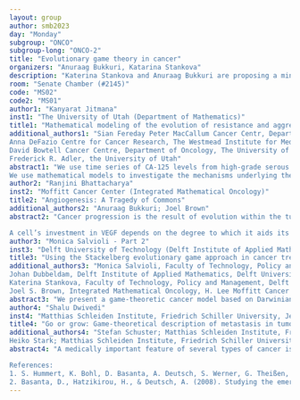 ```yaml
---
layout: group
author: smb2023
day: "Monday"
subgroup: "ONCO"
subgroup-long: "ONCO-2"
title: "Evolutionary game theory in cancer"
organizers: "Anuraag Bukkuri, Katarina Stankova"
description: "Katerina Stankova and Anuraag Bukkuri are proposing a minisymposium on “Evolutionary game theory in cancer”. We have invited six international early career researchers (those that have not yet completed a PhD or similar) that identify as members of underrepresented groups who are working at the interface between game theory and cancer. Complementing our diverse line-up of speakers, our talks will span a wide range of topics in mathematical oncology: immune evasion and transmissibility, angiogenesis, evolutionarily informed therapies, metastasis, cell competition, and growth models. We hope that this symposium will allow us to shine light on the wonderful work being done by diverse early stage researchers in our community, allow these members to forge connections and gain visibility, and showcase the latest results in the applications of evolutionary game theory to the broader mathematical oncology community."
room: "Senate Chamber (#2145)"
code: "MS02"
code2: "MS01"
author1: "Kanyarat Jitmana"
inst1: "The University of Utah (Department of Mathematics)"
title1: "Mathematical modeling of the evolution of resistance and aggressiveness of ovarian cancer from HGSOC patient CA-125 time series."
additional_authors1: "Sian Fereday Peter MacCallum Cancer Centr, Department of Oncology, The University of Melbourne: 
Anna DeFazio Centre for Cancer Research, The Westmead Institute for Medical Research, Department of Gynaecological Oncology, Westmead Hospital: 
David Bowtell Cancer Centre, Department of Oncology, The University of Melbourne: 
Frederick R. Adler, the University of Utah"
abstract1: "We use time series of CA-125 levels from high-grade serous ovarian cancer patients from the Australian Ovarian Cancer Study to develop mathematical models of the evolution of resistance and response to therapy. We hypothesize that two key traits determine long-term patient outcomes: resistance as measured by the rate of decline of CA-125 during therapy, and aggressiveness as measured by the rate of CA-125 increase between lines. Statistical analysis shows the level of resistance increases as the number of lines increases. Low initial CA-125, residual disease less than or equal to 1 cm, and a high rate of decline during the first line of therapy predict a longer median of survival of patients after finishing the second line of therapy.
We use mathematical models to investigate the mechanisms underlying the differences among HGSOC patients. Our simplest model has two cell types, sensitive and resistant, with resistant cells that could be present before therapy or be generated through mutation from sensitive cells. By fitting the models to HGSOC data using all data points, the first two lines, the first three lines, and the first four lines, these models can successfully capture the dynamic of the CA-125 level of HGSOC patients. Contradictory, the model cannot predict the great detail of the dynamic of CA-125 in the later lines, both the short and long run. By fitting these mathematical models to the clinical data for each patient, we estimate the parameters, which are the growth and death rate of sensitive cells and resistant cells. Despite the inability of the models to predict future CA-125, the patients with the low growth rate of sensitive cells, the low growth rate of the resistant cell, and the high death rate of the resistant cell show better survival chances after finishing the second line of therapy"
author2: "Ranjini Bhattacharya"
inst2: "Moffitt Cancer Center (Integrated Mathematical Oncology)"
title2: "Angiogenesis: A Tragedy of Commons"
additional_authors2: "Anuraag Bukkuri; Joel Brown"
abstract2: "Cancer progression is the result of evolution within the tumor microenvironment. Natural selection selects for cells capable of efficient nutrient uptake. Cancer cells achieve this by overexpressing angiogenic factors (VEGF) that induce the formation of blood vessels that carry nutrients to the tumor. Traditionally, angiogenesis has been viewed as a cooperative phenomenon resulting in the evolution of free-loaders. Using a game theoretic framework, we model VEGF production as an evolutionary strategy and show that the over-production of VEGF is the result of a tragedy of commons. 

A cell’s investment in VEGF depends on the degree to which it aids its nutrient uptake. If higher production of VEGF leads to higher nutrient uptake, then cells are incentivized to produce VEGF. If nutrients are equally divided within a given neighborhood, an individual cell’s incentive to produce VEGF decreases. Our simulations predict that cancer cells produce 100 times more VEGF than what is typically seen in normal cells, and what would be their collective team optimum. This means that VEGF production by a cancer cell aims to co-opt nutrients from neighboring cells resulting in an evolutionary arms race. Increasing the number of cancer cells in a fixed neighborhood results in lower per-cell VEGF production while exacerbating the tragedy of the commons collectively. We simulate anti-angiogenic therapy and find that while therapy reduces the amount of VEGF in the neighborhood, cells adopt a low VEGF production strategy that can still sustain tumor proliferation. This results in evolutionary rescue. Our model challenges the existing paradigm of angiogenesis as a cooperative activity and provides novel insights into therapy in a clinical setting."
author3: "Monica Salvioli - Part 2"
inst3: "Delft University of Technology (Delft Institute of Applied Mathematics, Delft University of Technology, Delft, The Netherlands)"
title3: "Using the Stackelberg evolutionary game approach in cancer treatment"
additional_authors3: "Monica Salvioli, Faculty of Technology, Policy and Management, Delft University of Technology, Delft, The Netherlands;
Johan Dubbeldam, Delft Institute of Applied Mathematics, Delft University of Technology, Delft, The Netherlands;
Katerina Stankova, Faculty of Technology, Policy and Management, Delft University of Technology, Delft, The Netherlands;
Joel S. Brown, Integrated Mathematical Oncology, H. Lee Moffitt Cancer and Research Institute, Tampa, FL, United States of America."
abstract3: "We present a game-theoretic cancer model based on Darwinian dynamics with two cancer cell types and treatment-induced resistance as an evolving trait. We first investigate whether a constant treatment dose can keep cancer at a viable tumor burden. The game is then expanded into a Stackelberg evolutionary game with the physician as its leader, who chooses drug dosage to maximize the patient's quality of life. The quality of life is modeled by an objective function that takes into account the following three aspects of tumor burden: 1) the population of cancer cells at the ecological equilibrium point, 2) the toxicity of the drug, and 3) treatment-induced resistance. In this study, the game's Stackelberg and Nash outcomes are compared to the maximum tolerable dose. We demonstrate that for large ranges of parameters, the Nash and Stackelberg treatment strategies can stabilize the tumor burden at viable levels even when the maximum tolerable dose cannot. As expected, the Stackelberg solution allows us to aim for a higher quality of life than the Nash solution. In general, we demonstrate that determining a patient's treatment dose by employing the Stackelberg evolutionary game approach results in an improvement in the patient's quality of life."
author4: "Shalu Dwivedi"
inst4: "Matthias Schleiden Institute, Friedrich Schiller University, Jena (Department of Bioinformatics)"
title4: "Go or grow: Game-theoretical description of metastasis in tumour development"
additional_authors4: "Stefan Schuster; Matthias Schleiden Institute, Friedrich Schiller University, Jena
Heiko Stark; Matthias Schleiden Institute, Friedrich Schiller University, Jena"
abstract4: "A medically important feature of several types of cancer is their ability to “decide” between staying at a primary site in the body or to leave it and form metastases. The present theoretical study is aimed at a better understanding of the proximate reasons for this so-called “go-or-grow” dichotomy. To that end, we use game theory, which has turned out to be useful in analyzing the competition between tumours and healthy tissue or among different tumour cells [1]. We start from a game-theoretical model presented by Basanta [2]. We determine the type of game, depending on parameter values, both for the basic model and for five modified variants that we suggest here. For example, in the basic model, the deadlock game, Prisoner’s Dilemma, and hawk-dove game can occur. The modified versions lead to several additional game types such as battle of the sexes, route-choice, and stag-hunt game. For some of the game types, all cells are predicted to stay on their original site (“grow phenotype”), while for other types, only a certain fraction stay and the other cells migrate away (“go phenotype”). If nutrient supply at the distant site is high, all cells are predicted to go. We discuss our predictions in terms of the pros and cons of caloric restriction, limitation of the supply of vitamins or methionine. Our results may help devise treatments that avoid metastases.

References:
1. S. Hummert, K. Bohl, D. Basanta, A. Deutsch, S. Werner, G. Theißen, A. Schroeter, S. Schuster (2014). Evolutionary game theory: cells as players. Molecular Biosystems 10 (12), 3044 – 3065. https://doi.org/10.1039/c3mb70602h
2. Basanta, D., Hatzikirou, H., & Deutsch, A. (2008). Studying the emergence of invasiveness in tumours using game theory. The European Physical Journal B, 63(3), 393–397. https://doi.org/10.1140/epjb/e2008-00249-y"
---
```

